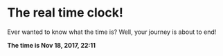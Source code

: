 # The real time clock!

Ever wanted to know what the time is? Well, your journey is about to end!

**The time is Nov 18, 2017, 22:11**